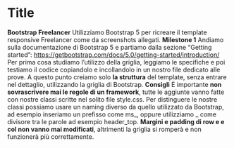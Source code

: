 Title
===
**Bootstrap Freelancer**
Utilizziamo Bootstrap 5 per ricreare il template responsive Freelancer come da screenshots allegati.
**Milestone 1**
Andiamo sulla documentazione di Bootstrap 5 e partiamo dalla sezione “Getting started”:
https://getbootstrap.com/docs/5.0/getting-started/introduction/
Per prima cosa studiamo l’utilizzo della griglia, leggiamo le specifiche e poi testiamo il codice copiandolo e incollandolo in un nostro file dedicato alle prove.
A questo punto creiamo solo **la struttura** del template, senza entrare nel dettaglio, utilizzando la griglia di Bootstrap.
**Consigli**
È importante **non sovrascrivere mai le regole di un framework**, tutte le aggiunte vanno fatte con nostre classi scritte nel solito file style.css.
Per distinguere le nostre classi possiamo usare un naming diverso da quello utilizzato da Bootstrap, ad esempio inseriamo un prefisso come ms_, oppure utilizziamo _ come divisore tra le parole ad esempio header_top.
**Margini e padding di row e e col non vanno mai modificati**, altrimenti la griglia si romperà e non funzionerà più correttamente.